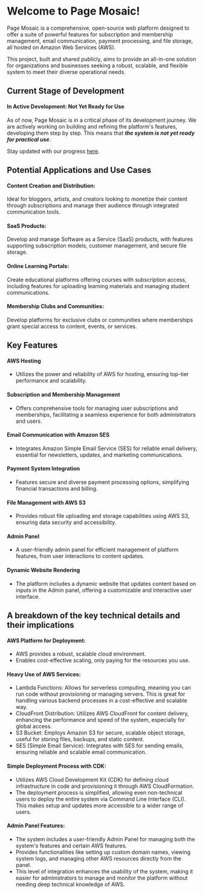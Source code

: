 # Welcome to Page Mosaic!

Page Mosaic is a comprehensive, open-source web platform designed to offer a suite of powerful features for subscription and membership management, email communication, payment processing, and file storage, all hosted on Amazon Web Services (AWS). 

This project, built and shared publicly, aims to provide an all-in-one solution for organizations and businesses seeking a robust, scalable, and flexible system to meet their diverse operational needs.

## Current Stage of Development

#### In Active Development: Not Yet Ready for Use
As of now, Page Mosaic is in a critical phase of its development journey. We are actively working on building and refining the platform's features, developing them step by step. This means that ***the system is not yet ready for practical use***.

Stay updated with our progress [here](https://github.com/orgs/pagemosaic/discussions/categories/announcements).

## Potential Applications and Use Cases

#### Content Creation and Distribution: 
Ideal for bloggers, artists, and creators looking to monetize their content through subscriptions and manage their audience through integrated communication tools.

#### SaaS Products: 
Develop and manage Software as a Service (SaaS) products, with features supporting subscription models, customer management, and secure file storage.

#### Online Learning Portals: 
Create educational platforms offering courses with subscription access, including features for uploading learning materials and managing student communications.

#### Membership Clubs and Communities: 
Develop platforms for exclusive clubs or communities where memberships grant special access to content, events, or services.


## Key Features
#### AWS Hosting
* Utilizes the power and reliability of AWS for hosting, ensuring top-tier performance and scalability.
#### Subscription and Membership Management
* Offers comprehensive tools for managing user subscriptions and memberships, facilitating a seamless experience for both administrators and users.
#### Email Communication with Amazon SES
* Integrates Amazon Simple Email Service (SES) for reliable email delivery, essential for newsletters, updates, and marketing communications.
#### Payment System Integration
* Features secure and diverse payment processing options, simplifying financial transactions and billing.
#### File Management with AWS S3
* Provides robust file uploading and storage capabilities using AWS S3, ensuring data security and accessibility.
#### Admin Panel
* A user-friendly admin panel for efficient management of platform features, from user interactions to content updates.
#### Dynamic Website Rendering
* The platform includes a dynamic website that updates content based on inputs in the Admin panel, offering a customizable and interactive user interface.

## A breakdown of the key technical details and their implications

#### AWS Platform for Deployment:

* AWS provides a robust, scalable cloud environment.
* Enables cost-effective scaling, only paying for the resources you use.

#### Heavy Use of AWS Services:

* Lambda Functions: Allows for serverless computing, meaning you can run code without provisioning or managing servers. This is great for handling various backend processes in a cost-effective and scalable way.
* CloudFront Distribution: Utilizes AWS CloudFront for content delivery, enhancing the performance and speed of the system, especially for global access.
* S3 Bucket: Employs Amazon S3 for secure, scalable object storage, useful for storing files, backups, and static content.
* SES (Simple Email Service): Integrates with SES for sending emails, ensuring reliable and scalable email communication.

#### Simple Deployment Process with CDK:

* Utilizes AWS Cloud Development Kit (CDK) for defining cloud infrastructure in code and provisioning it through AWS CloudFormation.
* The deployment process is simplified, allowing even non-technical users to deploy the entire system via Command Line Interface (CLI). This makes setup and updates more accessible to a wider range of users.

#### Admin Panel Features:

* The system includes a user-friendly Admin Panel for managing both the system's features and certain AWS features.
* Provides functionalities like setting up custom domain names, viewing system logs, and managing other AWS resources directly from the panel.
* This level of integration enhances the usability of the system, making it easier for administrators to manage and monitor the platform without needing deep technical knowledge of AWS.
